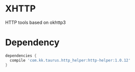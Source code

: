 # XHTTP
HTTP tools based on okhttp3
# Dependency
```gradle
dependencies {
  compile 'com.kk.taurus.http_helper:http-helper:1.0.12'
}
```